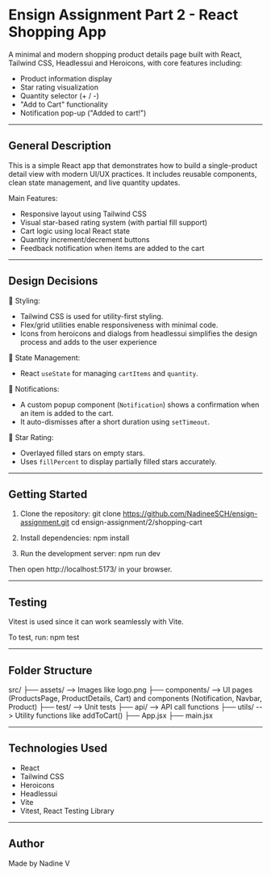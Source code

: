 Ensign Assignment Part 2 - React Shopping App
==================

A minimal and modern shopping product details page built with React, Tailwind CSS, Headlessui and Heroicons, with core features including:

- Product information display
- Star rating visualization
- Quantity selector (+ / -)
- "Add to Cart" functionality
- Notification pop-up ("Added to cart!")

----------------------------------------
General Description
----------------------------------------

This is a simple React app that demonstrates how to build a single-product detail view with modern UI/UX practices. It includes reusable components, clean state management, and live quantity updates.

Main Features:
- Responsive layout using Tailwind CSS
- Visual star-based rating system (with partial fill support)
- Cart logic using local React state
- Quantity increment/decrement buttons
- Feedback notification when items are added to the cart

----------------------------------------
Design Decisions
----------------------------------------

💅 Styling:
- Tailwind CSS is used for utility-first styling.
- Flex/grid utilities enable responsiveness with minimal code.
- Icons from heroicons and dialogs from headlessui simplifies the design process and adds to the user experience

🧠 State Management:
- React `useState` for managing `cartItems` and `quantity`.

🔔 Notifications:
- A custom popup component (`Notification`) shows a confirmation when an item is added to the cart.
- It auto-dismisses after a short duration using `setTimeout`.

🌟 Star Rating:
- Overlayed filled stars on empty stars.
- Uses `fillPercent` to display partially filled stars accurately.

----------------------------------------
Getting Started
----------------------------------------

1. Clone the repository:
   git clone https://github.com/NadineeSCH/ensign-assignment.git
   cd ensign-assignment/2/shopping-cart

2. Install dependencies:
   npm install

3. Run the development server:
   npm run dev

Then open http://localhost:5173/ in your browser.


----------------------------------------
Testing
----------------------------------------
Vitest is used since it can work seamlessly with Vite.

To test, run:
npm test

----------------------------------------
Folder Structure
----------------------------------------

src/
├── assets/            --> Images like logo.png
├── components/        --> UI pages (ProductsPage, ProductDetails, Cart) and components (Notification, Navbar, Product)
├── test/              --> Unit tests
├── api/               --> API call functions
├── utils/             --> Utility functions like addToCart()
├── App.jsx
├── main.jsx

----------------------------------------
Technologies Used
----------------------------------------

- React
- Tailwind CSS
- Heroicons
- Headlessui
- Vite
- Vitest, React Testing Library

----------------------------------------
Author
----------------------------------------

Made by Nadine V
